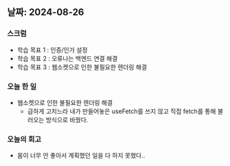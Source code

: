 ## 날짜: 2024-08-26

### 스크럼
- 학습 목표 1 : 인증/인가 설정
- 학습 목표 2 : 오류나는 백엔드 연결 해결
- 학습 목표 3 : 웹소켓으로 인한 불필요한 렌더링 해결

### 오늘 한 일
- 웹소켓으로 인한 불필요한 렌더링 해결
  * 급하게 고치느라 내가 만들어놓은 useFetch를 쓰지 않고 직접 fetch를 통해 불러오는 방식으로 바꿨다.

### 오늘의 회고
- 몸이 너무 안 좋아서 계획했던 일을 다 하지 못했다..

